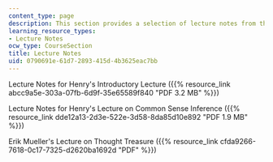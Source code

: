 ```yaml
---
content_type: page
description: This section provides a selection of lecture notes from the course.
learning_resource_types:
- Lecture Notes
ocw_type: CourseSection
title: Lecture Notes
uid: 0790691e-61d7-2893-415d-4b3625eac7bb
---
```


Lecture Notes for Henry's Introductory Lecture ({{% resource_link abcc9a5e-303a-07fb-6d9f-35e65589f840 "PDF 3.2 MB" %}})

Lecture Notes for Henry's Lecture on Common Sense Inference ({{% resource_link dde12a13-2d3e-522e-3d58-8da85d10e892 "PDF 1.9 MB" %}})

Erik Mueller's Lecture on Thought Treasure ({{% resource_link cfda9266-7618-0c17-7325-d2620ba1692d "PDF" %}})